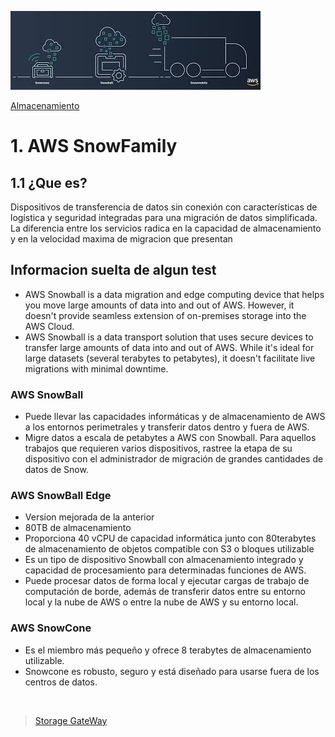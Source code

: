 ![Amazon SnowFamily](../../00_assets/Almacenamiento/snowfamily-logo.jpeg)

[Almacenamiento](../../02-Almacenamiento/)

# 1. AWS SnowFamily

## 1.1 ¿Que es?

Dispositivos de transferencia de datos sin conexión con características de logística y seguridad integradas para una migración de datos simplificada.
La diferencia entre los servicios radica en la capacidad de almacenamiento y en la velocidad maxima de migracion que presentan

## Informacion suelta de algun test

* AWS Snowball is a data migration and edge computing device that helps you move large amounts of data into and out of AWS. However, it doesn't provide seamless extension of on-premises storage into the AWS Cloud.
* AWS Snowball is a data transport solution that uses secure devices to transfer large amounts of data into and out of AWS. While it's ideal for large datasets (several terabytes to petabytes), it doesn't facilitate live migrations with minimal downtime.


### AWS SnowBall

- Puede llevar las capacidades informáticas y de almacenamiento de AWS a los entornos perimetrales y transferir datos dentro y fuera de AWS.
- Migre datos a escala de petabytes a AWS con Snowball. Para aquellos trabajos que requieren varios dispositivos, rastree la etapa de su dispositivo con el administrador de migración de grandes cantidades de datos de Snow.

### AWS SnowBall Edge

- Version mejorada de la anterior
- 80TB de almacenamiento
- Proporciona 40 vCPU de capacidad informática junto con 80terabytes de almacenamiento de objetos compatible con S3 o bloques utilizable
- Es un tipo de dispositivo Snowball con almacenamiento integrado y capacidad de procesamiento para determinadas funciones de AWS. 
- Puede procesar datos de forma local y ejecutar cargas de trabajo de computación de borde, además de transferir datos entre su entorno local y la nube de AWS o entre la nube de AWS y su entorno local.

### AWS SnowCone 

- Es el miembro más pequeño y ofrece 8 terabytes de almacenamiento utilizable. 
- Snowcone es robusto, seguro y está diseñado para usarse fuera de los centros de datos.

<br/>

> [Storage GateWay](./Storage_Gateway.md)

<br/>
